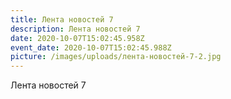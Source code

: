 ```yaml
---
title: Лента новостей 7
description: Лента новостей 7
date: 2020-10-07T15:02:45.958Z
event_date: 2020-10-07T15:02:45.988Z
picture: /images/uploads/лента-новостей-7-2.jpg
---
```

Лента новостей 7